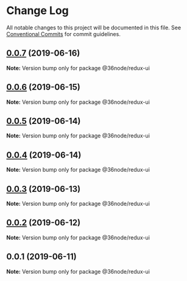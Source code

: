 # Change Log

All notable changes to this project will be documented in this file.
See [Conventional Commits](https://conventionalcommits.org) for commit guidelines.

## [0.0.7](https://github.com/36node/redux-ui/compare/@36node/redux-ui@0.0.6...@36node/redux-ui@0.0.7) (2019-06-16)

**Note:** Version bump only for package @36node/redux-ui





## [0.0.6](https://github.com/36node/redux-ui/compare/@36node/redux-ui@0.0.5...@36node/redux-ui@0.0.6) (2019-06-15)

**Note:** Version bump only for package @36node/redux-ui





## [0.0.5](https://github.com/36node/redux-ui/compare/@36node/redux-ui@0.0.4...@36node/redux-ui@0.0.5) (2019-06-14)

**Note:** Version bump only for package @36node/redux-ui





## [0.0.4](https://github.com/36node/redux-ui/compare/@36node/redux-ui@0.0.3...@36node/redux-ui@0.0.4) (2019-06-14)

**Note:** Version bump only for package @36node/redux-ui





## [0.0.3](https://github.com/36node/redux-ui/compare/@36node/redux-ui@0.0.2...@36node/redux-ui@0.0.3) (2019-06-13)

**Note:** Version bump only for package @36node/redux-ui





## [0.0.2](https://github.com/36node/redux-ui/compare/@36node/redux-ui@0.0.1...@36node/redux-ui@0.0.2) (2019-06-12)

**Note:** Version bump only for package @36node/redux-ui





## 0.0.1 (2019-06-11)

**Note:** Version bump only for package @36node/redux-ui
